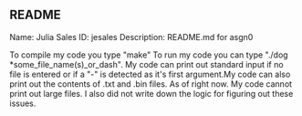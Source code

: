 ## README

Name: Julia Sales
ID: jesales
Description: README.md for asgn0

To compile my code you type "make"
To run my code you can type "./dog *some_file_name(s)_or_dash".
My code can print out standard input if no file is entered or
if a "-" is detected as it's first argument.My code can also 
print out the contents of .txt and .bin files.
As of right now. My code cannot print out large files.
I also did not write down the logic for figuring out these issues.

